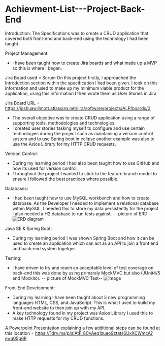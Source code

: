 # Achievment-List---Project-Back-End
Introduction:
The Specifications was to create a CRUD application that covered both front-end and back-end using the technology I had been taught.

 
Project Management:
 - I have been taught how to create Jira boards and what made up a MVP so this is where I began.

 Jira Board used = Scrum
On this project firstly, I approached the Introduction section within the specification I had been given. I took on this information and used to make up my minimum viable product for the application, using this information I then wrote them as User Stories in Jira.

Jira Board URL = https://joshuawillmott.atlassian.net/jira/software/projects/ALP/boards/3

- The overall objective was to create CRUD application using a range of supporting tools, methodologies and technologies.
- I created user stories tasking myself to configure and use certain technologies during the project such as maintaining a version control system and to use Spring boot in eclipse another example was also to use the Axios Library for my HTTP CRUD requests.

Version Control:
- During my learning period I had also been taught how to use GitHub and how its used for version control.
- Throughout the project I wanted to stick to the feature branch model to ensure I followed the best practices where possible.

Databases:
 - I had been taught how to use MySQL workbench and how to create database. As the Developer I needed to implement a relational database within MySQL, I needed this to store my data persistently for the project I also needed a H2 database to run tests against.
 -- picture of ERD --
 ![ERD diagram](https://user-images.githubusercontent.com/93252771/146384401-96cd6ff3-6ffe-4b15-b13b-f0c47cddb481.PNG)


Java SE & Spring Boot:
 - During my learning period I was shown Spring Boot and how it can be used to create an application which can act as an API to join a front end and back-end system togetger.

Testing:
 - I have driven to try and reach an acceptable level of test coverage on back-end this was done by using primaraly MockMVC but also (JUnit4/5 and Mockito).
-- picture of MockMVC Test--
![image](https://user-images.githubusercontent.com/93252771/146384477-04e71b6f-e1f7-415f-8e0f-ab45978a9cb0.png)


Front-End Development:
 - During my learning I have been taught about 3 new programming languages HTML, CSS, and JavaScript. This is what I used to build my front-end website to then join up with my API.
 - A key technology found in my project was Axios Library I used this to make HTTP requests for my CRUD functions. 

A Powerpoint Presentation explaining a few additional steps can be found at this location = https://1drv.ms/p/s!AtF_8CvAeq1zueo9ztats6UxXCWmcA?e=q05g6R
